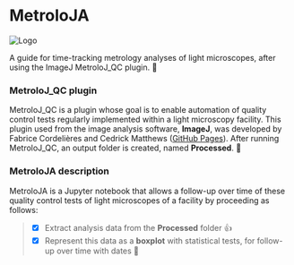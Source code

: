 # MetroloJA

![Logo](https://github.com/CSaint-Hilaire/MetroloJA/blob/main/images/MotroloJA_logo_black.png)

A guide for time-tracking metrology analyses of light microscopes, after using the ImageJ MetroloJ_QC plugin. :tada:

### MetroloJ_QC plugin
MetroloJ_QC is a plugin whose goal is to enable automation of quality control tests regularly implemented within a light microscopy facility. This plugin used from the image analysis software, **ImageJ**, was developed by Fabrice Cordelières and Cedrick Matthews ([GitHub Pages](https://github.com/MontpellierRessourcesImagerie/MetroloJ_QC)). After running MetroloJ_QC, an output folder is created, named **Processed**. &#x1F4D7; 

### MetroloJA description
MetroloJA is a Jupyter notebook that allows a follow-up over time of these quality control tests of light microscopes of a facility by proceeding as follows: 
 > - [x] Extract analysis data from the **Processed** folder :+1:
 > - [x] Represent this data as a **boxplot** with statistical tests, for follow-up over time with dates :tada:

